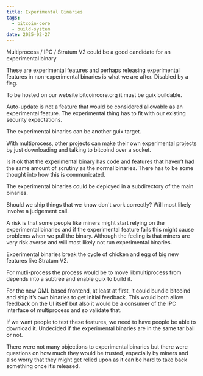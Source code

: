 ```yaml
---
title: Experimental Binaries
tags:
  - bitcoin-core
  - build-system
date: 2025-02-27
---
```


Multiprocess / IPC / Stratum V2 could be a good candidate for an experimental
binary

These are experimental features and perhaps releasing experimental features in
non-experimental binaries is what we are after. Disabled by a flag.

To be hosted on our website bitcoincore.org it must be guix buildable.

Auto-update is not a feature that would be considered allowable as an
experimental feature. The experimental thing has to fit with our existing
security expectations.

The experimental binaries can be another guix target.

With multiprocess, other projects can make their own experimental projects by
just downloading and talking to bitcoind over a socket.

Is it ok that the experimental binary has code and features that haven’t had the
same amount of scrutiny as the normal binaries. There has to be some thought
into how this is communicated.

The experimental binaries could be deployed in a subdirectory of the main
binaries.

Should we ship things that we know don't work correctly? Will most likely
involve a judgement call.

A risk is that some people like miners might start relying on the experimental
binaries and if the experimental feature fails this might cause problems when we
pull the binary. Although the feeling is that miners are very risk averse and
will most likely not run experimental binaries.

Experimental binaries break the cycle of chicken and egg of big new features
like Stratum V2.

For mutli-process the process would be to move libmultiprocess from depends into
a subtree and enable guix to build it.

For the new QML based frontend, at least at first, it could bundle bitcoind and
ship it’s own binaries to get initial feedback. This would both allow feedback
on the UI itself but also it would be a consumer of the IPC interface of
multiprocess and so validate that.

If we want people to test these features, we need to have people be able to
download it. Undecided if the experimental binaries are in the same tar ball or
not.

There were not many objections to experimental binaries but there were questions
on how much they would be trusted, especially by miners and also worry that they
might get relied upon as it can be hard to take back something once it’s
released.
